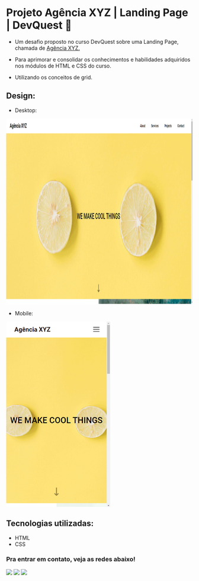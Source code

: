 # Projeto Agência XYZ | Landing Page | DevQuest 🚀

* Um desafio proposto no curso DevQuest sobre uma Landing Page, chamada de <a href="https://matias-ezequiel-correa.github.io/landingpage-grid-agenciaxyz/" target="_blank">Agência XYZ.</a> 

* Para aprimorar e consolidar os conhecimentos e habilidades adquiridos nos módulos de HTML e CSS do curso. 

* Utilizando os conceitos de grid.


## Design:
* Desktop:
<img height="500em" src="./src/design/desktop-design.PNG" alt="Projeto Agência XYZ - Versão Desktop">

* Mobile:
<img height="500em" src="./src/design/mobile-design.PNG" alt="Projeto Agência XYZ - Versão Mobile">

## Tecnologias utilizadas:

 * HTML
 * CSS

 ### Pra entrar em contato, veja as redes abaixo!
 
<div> 
  <a href="https://instagram.com/maticorrea10" target="_blank"><img src="https://img.shields.io/badge/-Instagram-%23E4405F?style=for-the-badge&logo=instagram&logoColor=white" target="_blank"></a>
  <a href = "https://matiasecorrea19@gmail.com"><img src="https://img.shields.io/badge/-Gmail-%23333?style=for-the-badge&logo=gmail&logoColor=white" target="_blank"></a>
  <a href="https://www.linkedin.com/in/matías-ezequiel-correa" target="_blank"><img src="https://img.shields.io/badge/-LinkedIn-%230077B5?style=for-the-badge&logo=linkedin&logoColor=white" target="_blank"></a> 
</div>
